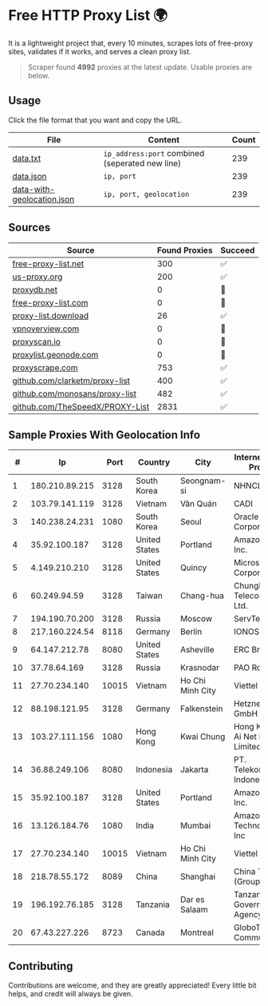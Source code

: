 
# Free HTTP Proxy List 🌍

It is a lightweight project that, every 10 minutes, scrapes lots of free-proxy sites, validates if it works, and serves a clean proxy list.


> Scraper found **4992** proxies at the latest update. Usable proxies are below.

## Usage

Click the file format that you want and copy the URL.


|File|Content|Count|
|----|-------|-----|
|[data.txt](https://raw.githubusercontent.com/themiralay/Proxy-List-World/master/data.txt)|`ip_address:port` combined (seperated new line)|239|
|[data.json](https://raw.githubusercontent.com/themiralay/Proxy-List-World/master/data.json)|`ip, port`|239|
|[data-with-geolocation.json](https://raw.githubusercontent.com/themiralay/Proxy-List-World/master/data-with-geolocation.json)|`ip, port, geolocation`|239|

## Sources

|Source|Found Proxies|Succeed|
|------|-------------|-------|
|[free-proxy-list.net](https://free-proxy-list.net)|300|✅|
|[us-proxy.org](https://www.us-proxy.org)|200|✅|
|[proxydb.net](http://proxydb.net)|0|🚫|
|[free-proxy-list.com](https://free-proxy-list.com/?page=&port=&type%5B%5D=http&type%5B%5D=https&up_time=0&search=Search)|0|🚫|
|[proxy-list.download](https://www.proxy-list.download/HTTP)|26|✅|
|[vpnoverview.com](https://vpnoverview.com/privacy/anonymous-browsing/free-proxy-servers)|0|🚫|
|[proxyscan.io](https://www.proxyscan.io)|0|🚫|
|[proxylist.geonode.com](https://proxylist.geonode.com/api/proxy-list?limit=300&page=1&sort_by=lastChecked&sort_type=desc&protocols=http,https)|0|🚫|
|[proxyscrape.com](https://api.proxyscrape.com/v2/?request=displayproxies&protocol=http&timeout=10000&country=all&ssl=all&anonymity=all)|753|✅|
|[github.com/clarketm/proxy-list](https://raw.githubusercontent.com/clarketm/proxy-list/master/proxy-list-raw.txt)|400|✅|
|[github.com/monosans/proxy-list](https://raw.githubusercontent.com/monosans/proxy-list/main/proxies/http.txt)|482|✅|
|[github.com/TheSpeedX/PROXY-List](https://raw.githubusercontent.com/TheSpeedX/PROXY-List/master/http.txt)|2831|✅|


## Sample Proxies With Geolocation Info

|#|Ip|Port|Country|City|Internet Service Provider|
|-|--|----|-------|----|-------------------------|
|1|180.210.89.215|3128|South Korea|Seongnam-si|NHNCLOUD|
|2|103.79.141.119|3128|Vietnam|Văn Quán|CADI|
|3|140.238.24.231|1080|South Korea|Seoul|Oracle Corporation|
|4|35.92.100.187|3128|United States|Portland|Amazon.com, Inc.|
|5|4.149.210.210|3128|United States|Quincy|Microsoft Corporation|
|6|60.249.94.59|3128|Taiwan|Chang-hua|Chunghwa Telecom Co., Ltd.|
|7|194.190.70.200|3128|Russia|Moscow|ServTech LTD|
|8|217.160.224.54|8118|Germany|Berlin|IONOS SE|
|9|64.147.212.78|8080|United States|Asheville|ERC Broadband|
|10|37.78.64.169|3128|Russia|Krasnodar|PAO Rostelecom|
|11|27.70.234.140|10015|Vietnam|Ho Chi Minh City|Viettel Group|
|12|88.198.121.95|3128|Germany|Falkenstein|Hetzner Online GmbH|
|13|103.27.111.156|1080|Hong Kong|Kwai Chung|Hong Kong San Ai Net Int'l Limited|
|14|36.88.249.106|8080|Indonesia|Jakarta|PT. Telekomunikasi Indonesia|
|15|35.92.100.187|3128|United States|Portland|Amazon.com, Inc.|
|16|13.126.184.76|1080|India|Mumbai|Amazon Technologies Inc|
|17|27.70.234.140|10015|Vietnam|Ho Chi Minh City|Viettel Group|
|18|218.78.55.172|8089|China|Shanghai|China Telecom (Group)|
|19|196.192.76.185|3128|Tanzania|Dar es Salaam|Tanzania e-Government Agency|
|20|67.43.227.226|8723|Canada|Montreal|GloboTech Communications|



## Contributing

Contributions are welcome, and they are greatly appreciated! Every
little bit helps, and credit will always be given.

